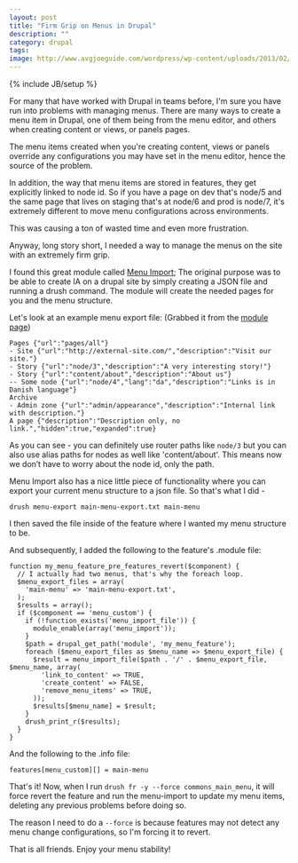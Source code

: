 ```yaml
---
layout: post
title: "Firm Grip on Menus in Drupal"
description: ""
category: drupal
tags: 
image: http://www.avgjoeguide.com/wordpress/wp-content/uploads/2013/02/lockdown.jpg
---
```

{% include JB/setup %}

For many that have worked with Drupal in teams before, I'm sure you have run into problems with managing menus. 
There are many ways to create a menu item in Drupal, one of them being from the menu editor, and others when creating content or views, or panels pages.
 
The menu items created when you're creating content, views or panels override any configurations you may have set in the menu editor, hence the source of the problem. 
 
In addition, the way that menu items are stored in features, they get explicitly linked to node id.  So if you have a page on dev that's node/5 and the same page that lives on staging that's at node/6 and prod is node/7, it's extremely different to move menu configurations across environments. 
 
This was causing a ton of wasted time and even more frustration. 
 
Anyway, long story short, I needed a way to manage the menus on the site with an extremely firm grip. 
 
I found this great module called [Menu Import](https://drupal.org/project/menu_import);  The original purpose was to be able to create IA on a drupal site by simply creating a JSON file and running a drush command.  The module will create the needed pages for you and the menu structure.
 
Let's look at an example menu export file: (Grabbed it from the [module page](https://drupal.org/project/menu_import))
 
    Pages {"url":"pages/all"}
    - Site {"url":"http://external-site.com/","description":"Visit our site."}
    - Story {"url":"node/3","description":"A very interesting story!"}
    - Story {"url":"content/about","description":"About us"}
    -- Some node {"url":"node/4","lang":"da","description":"Links is in Danish language"}
    Archive
    - Admin zone {"url":"admin/appearance","description":"Internal link with description."}
    A page {"description":"Description only, no link.","hidden":true,"expanded":true}
 
As you can see - you can definitely use router paths like `node/3` but you can also use alias paths for nodes as well like 'content/about'.  This means now we don’t have to worry about the node id, only the path.
 
Menu Import also has a nice little piece of functionality where you can export your current menu structure to a json file.  So that's what I did -
 
    drush menu-export main-menu-export.txt main-menu
 
I then saved the file inside of the feature where I wanted my menu structure to be. 
 
And subsequently, I added the following to the feature's .module file:
 
    function my_menu_feature_pre_features_revert($component) {
      // I actually had two menus, that's why the foreach loop.
      $menu_export_files = array(
        'main-menu' => 'main-menu-export.txt',
      );
      $results = array();
      if ($component == 'menu_custom') {
        if (!function_exists('menu_import_file')) {
          module_enable(array('menu_import'));
        }
        $path = drupal_get_path('module', 'my_menu_feature');
        foreach ($menu_export_files as $menu_name => $menu_export_file) {
          $result = menu_import_file($path . '/' . $menu_export_file, $menu_name, array(
            'link_to_content' => TRUE,
            'create_content' => FALSE,
            'remove_menu_items' => TRUE,
          ));
          $results[$menu_name] = $result;
        }
        drush_print_r($results);
      }
    }
 
And the following to the .info file:
 
    features[menu_custom][] = main-menu
 
That's it! Now, when I run `drush fr -y --force commons_main_menu`, it will force revert the feature and run the menu-import to update my menu items, deleting any previous problems before doing so. 
 
The reason I need to do a `--force` is because features may not detect any menu change configurations, so I'm forcing it to revert.
 
That is all friends. Enjoy your menu stability!

